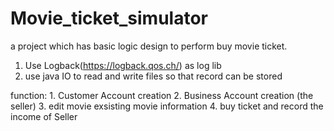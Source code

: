 # Movie_ticket_simulator
a project  which has basic logic design to perform buy movie ticket.



1. Use  Logback(https://logback.qos.ch/) as log lib
2. use java IO to read and write files so that record can be stored



function:
    1. Customer Account creation
    2. Business Account creation  (the seller)
    3. edit movie exsisting movie information
    4. buy ticket and record the income of Seller
